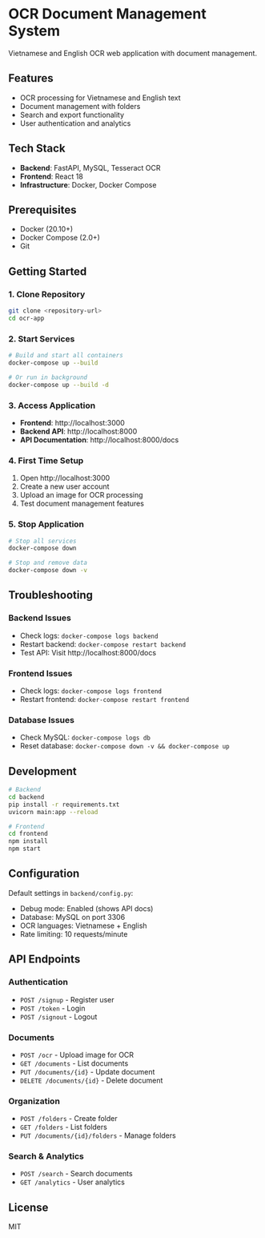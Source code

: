 # OCR Document Management System

Vietnamese and English OCR web application with document management.

## Features

- OCR processing for Vietnamese and English text
- Document management with folders
- Search and export functionality
- User authentication and analytics

## Tech Stack

- **Backend**: FastAPI, MySQL, Tesseract OCR
- **Frontend**: React 18
- **Infrastructure**: Docker, Docker Compose

## Prerequisites

- Docker (20.10+)
- Docker Compose (2.0+)
- Git

## Getting Started

### 1. Clone Repository
```bash
git clone <repository-url>
cd ocr-app
```

### 2. Start Services
```bash
# Build and start all containers
docker-compose up --build

# Or run in background
docker-compose up --build -d
```

### 3. Access Application
- **Frontend**: http://localhost:3000
- **Backend API**: http://localhost:8000
- **API Documentation**: http://localhost:8000/docs

### 4. First Time Setup
1. Open http://localhost:3000
2. Create a new user account
3. Upload an image for OCR processing
4. Test document management features

### 5. Stop Application
```bash
# Stop all services
docker-compose down

# Stop and remove data
docker-compose down -v
```

## Troubleshooting

### Backend Issues
- Check logs: `docker-compose logs backend`
- Restart backend: `docker-compose restart backend`
- Test API: Visit http://localhost:8000/docs

### Frontend Issues
- Check logs: `docker-compose logs frontend`
- Restart frontend: `docker-compose restart frontend`

### Database Issues
- Check MySQL: `docker-compose logs db`
- Reset database: `docker-compose down -v && docker-compose up`

## Development

```bash
# Backend
cd backend
pip install -r requirements.txt
uvicorn main:app --reload

# Frontend
cd frontend
npm install
npm start
```

## Configuration

Default settings in `backend/config.py`:
- Debug mode: Enabled (shows API docs)
- Database: MySQL on port 3306
- OCR languages: Vietnamese + English
- Rate limiting: 10 requests/minute

## API Endpoints

### Authentication
- `POST /signup` - Register user
- `POST /token` - Login
- `POST /signout` - Logout

### Documents
- `POST /ocr` - Upload image for OCR
- `GET /documents` - List documents
- `PUT /documents/{id}` - Update document
- `DELETE /documents/{id}` - Delete document

### Organization
- `POST /folders` - Create folder
- `GET /folders` - List folders
- `PUT /documents/{id}/folders` - Manage folders

### Search & Analytics
- `POST /search` - Search documents
- `GET /analytics` - User analytics

## License

MIT
